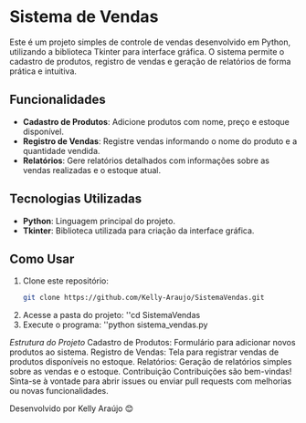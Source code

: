 # Sistema de Vendas

Este é um projeto simples de controle de vendas desenvolvido em Python, utilizando a biblioteca Tkinter para interface gráfica. O sistema permite o cadastro de produtos, registro de vendas e geração de relatórios de forma prática e intuitiva.

## Funcionalidades
- **Cadastro de Produtos**: Adicione produtos com nome, preço e estoque disponível.
- **Registro de Vendas**: Registre vendas informando o nome do produto e a quantidade vendida.
- **Relatórios**: Gere relatórios detalhados com informações sobre as vendas realizadas e o estoque atual.

## Tecnologias Utilizadas
- **Python**: Linguagem principal do projeto.
- **Tkinter**: Biblioteca utilizada para criação da interface gráfica.

## Como Usar
1. Clone este repositório:
   ```bash
   git clone https://github.com/Kelly-Araujo/SistemaVendas.git
2. Acesse a pasta do projeto:
   ''cd SistemaVendas
3. Execute o programa:
   ''python sistema_vendas.py

*Estrutura do Projeto*
Cadastro de Produtos: Formulário para adicionar novos produtos ao sistema.
Registro de Vendas: Tela para registrar vendas de produtos disponíveis no estoque.
Relatórios: Geração de relatórios simples sobre as vendas e o estoque.
Contribuição
Contribuições são bem-vindas! Sinta-se à vontade para abrir issues ou enviar pull requests com melhorias ou novas funcionalidades.


Desenvolvido por Kelly Araújo 😊
